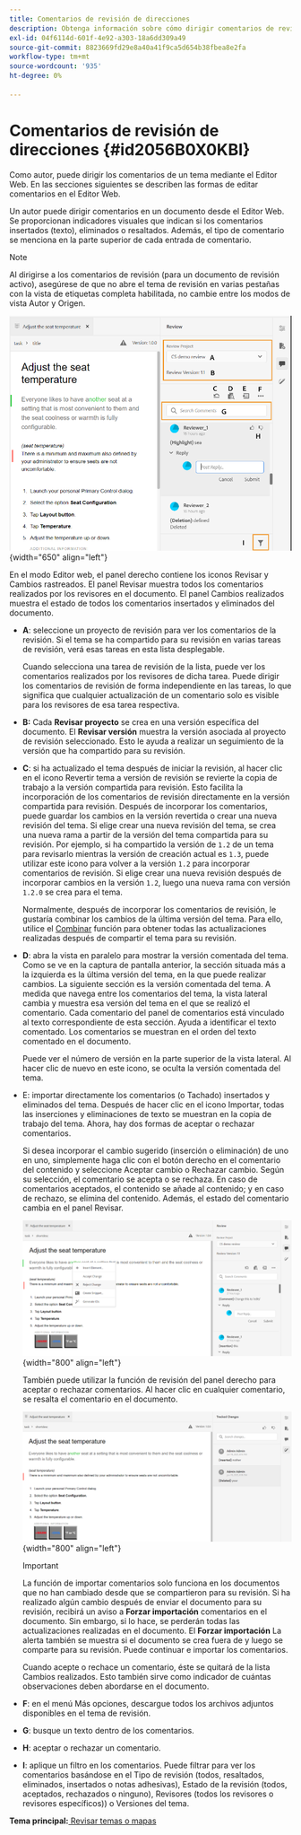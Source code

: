 ```yaml
---
title: Comentarios de revisión de direcciones
description: Obtenga información sobre cómo dirigir comentarios de revisión
exl-id: 04f6114d-601f-4e92-a303-18a6dd309a49
source-git-commit: 8823669fd29e8a40a41f9ca5d654b38fbea8e2fa
workflow-type: tm+mt
source-wordcount: '935'
ht-degree: 0%

---
```


# Comentarios de revisión de direcciones {#id2056B0X0KBI}

Como autor, puede dirigir los comentarios de un tema mediante el Editor Web. En las secciones siguientes se describen las formas de editar comentarios en el Editor Web.

Un autor puede dirigir comentarios en un documento desde el Editor Web. Se proporcionan indicadores visuales que indican si los comentarios insertados \(texto\), eliminados o resaltados. Además, el tipo de comentario se menciona en la parte superior de cada entrada de comentario.

>[!NOTE]
>
> Al dirigirse a los comentarios de revisión \(para un documento de revisión activo\), asegúrese de que no abre el tema de revisión en varias pestañas con la vista de etiquetas completa habilitada, no cambie entre los modos de vista Autor y Origen.

![](images/comments-page-web-editor_cs.png){width="650" align="left"}

En el modo Editor web, el panel derecho contiene los iconos Revisar y Cambios rastreados. El panel Revisar muestra todos los comentarios realizados por los revisores en el documento. El panel Cambios realizados muestra el estado de todos los comentarios insertados y eliminados del documento.

- **A**: seleccione un proyecto de revisión para ver los comentarios de la revisión. Si el tema se ha compartido para su revisión en varias tareas de revisión, verá esas tareas en esta lista desplegable.

   Cuando selecciona una tarea de revisión de la lista, puede ver los comentarios realizados por los revisores de dicha tarea. Puede dirigir los comentarios de revisión de forma independiente en las tareas, lo que significa que cualquier actualización de un comentario solo es visible para los revisores de esa tarea respectiva.

- **B:** Cada **Revisar proyecto** se crea en una versión específica del documento. El **Revisar versión** muestra la versión asociada al proyecto de revisión seleccionado. Esto le ayuda a realizar un seguimiento de la versión que ha compartido para su revisión.

- **C**: si ha actualizado el tema después de iniciar la revisión, al hacer clic en el icono Revertir tema a versión de revisión se revierte la copia de trabajo a la versión compartida para revisión. Esto facilita la incorporación de los comentarios de revisión directamente en la versión compartida para revisión. Después de incorporar los comentarios, puede guardar los cambios en la versión revertida o crear una nueva revisión del tema. Si elige crear una nueva revisión del tema, se crea una nueva rama a partir de la versión del tema compartida para su revisión. Por ejemplo, si ha compartido la versión de `1.2` de un tema para revisarlo mientras la versión de creación actual es `1.3`, puede utilizar este icono para volver a la versión `1.2` para incorporar comentarios de revisión. Si elige crear una nueva revisión después de incorporar cambios en la versión `1.2`, luego una nueva rama con versión `1.2.0` se crea para el tema.

   Normalmente, después de incorporar los comentarios de revisión, le gustaría combinar los cambios de la última versión del tema. Para ello, utilice el [Combinar](web-editor-features.md#id205DF04E0HS) función para obtener todas las actualizaciones realizadas después de compartir el tema para su revisión.

- **D**: abra la vista en paralelo para mostrar la versión comentada del tema. Como se ve en la captura de pantalla anterior, la sección situada más a la izquierda es la última versión del tema, en la que puede realizar cambios. La siguiente sección es la versión comentada del tema. A medida que navega entre los comentarios del tema, la vista lateral cambia y muestra esa versión del tema en el que se realizó el comentario. Cada comentario del panel de comentarios está vinculado al texto correspondiente de esta sección. Ayuda a identificar el texto comentado. Los comentarios se muestran en el orden del texto comentado en el documento.

   Puede ver el número de versión en la parte superior de la vista lateral. Al hacer clic de nuevo en este icono, se oculta la versión comentada del tema.

- E: importar directamente los comentarios \(o Tachado\) insertados y eliminados del tema. Después de hacer clic en el icono Importar, todas las inserciones y eliminaciones de texto se muestran en la copia de trabajo del tema. Ahora, hay dos formas de aceptar o rechazar comentarios.

   Si desea incorporar el cambio sugerido \(inserción o eliminación\) de uno en uno, simplemente haga clic con el botón derecho en el comentario del contenido y seleccione Aceptar cambio o Rechazar cambio. Según su selección, el comentario se acepta o se rechaza. En caso de comentarios aceptados, el contenido se añade al contenido; y en caso de rechazo, se elimina del contenido. Además, el estado del comentario cambia en el panel Revisar.

   ![](images/import-comment-accept-web-editor_cs.png){width="800" align="left"}

   También puede utilizar la función de revisión del panel derecho para aceptar o rechazar comentarios. Al hacer clic en cualquier comentario, se resalta el comentario en el documento.

   ![](images/changes-tab_cs.png){width="800" align="left"}

   >[!IMPORTANT]
   >
   > La función de importar comentarios solo funciona en los documentos que no han cambiado desde que se compartieron para su revisión. Si ha realizado algún cambio después de enviar el documento para su revisión, recibirá un aviso a **Forzar importación** comentarios en el documento. Sin embargo, si lo hace, se perderán todas las actualizaciones realizadas en el documento. El **Forzar importación** La alerta también se muestra si el documento se crea fuera de y luego se comparte para su revisión. Puede continuar e importar los comentarios.

   Cuando acepte o rechace un comentario, éste se quitará de la lista Cambios realizados. Esto también sirve como indicador de cuántas observaciones deben abordarse en el documento.

- **F**: en el menú Más opciones, descargue todos los archivos adjuntos disponibles en el tema de revisión.
- **G**: busque un texto dentro de los comentarios.
- **H**: aceptar o rechazar un comentario.

- **I**: aplique un filtro en los comentarios. Puede filtrar para ver los comentarios basándose en el Tipo de revisión \(todos, resaltados, eliminados, insertados o notas adhesivas\), Estado de la revisión \(todos, aceptados, rechazados o ninguno\), Revisores \(todos los revisores o revisores específicos\)\) o Versiones del tema.


**Tema principal:**[ Revisar temas o mapas](review.md)
